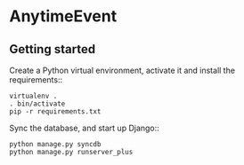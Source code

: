 AnytimeEvent
============

Getting started
---------------

Create a Python virtual environment, activate it and install the requirements::

    virtualenv .
    . bin/activate
    pip -r requirements.txt
    
Sync the database, and start up Django::

    python manage.py syncdb
    python manage.py runserver_plus